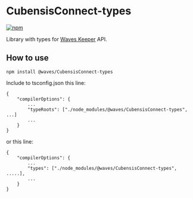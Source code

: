 # CubensisConnect-types

[![npm](https://img.shields.io/npm/v/@waves/CubensisConnect-types?color=blue&label=%40waves%2FCubensisConnect-types&logo=npm)](https://www.npmjs.com/package/@waves/CubensisConnect-types)

Library with types for [Waves Keeper](https://github.com/wavesplatform/waves-keeper) API.

## How to use

`npm install @waves/CubensisConnect-types`

Include to tsconfig.json this line:

```
{
    "compilerOptions": {
        ...
        "typeRoots": ["./node_modules/@waves/CubensisConnect-types", ...]
        ...
    }
}
```
or this line:

```
{
    "compilerOptions": {
        ...
        "types": ["./node_modules/@waves/CubensisConnect-types", .....],
        ...
    }
}
```
